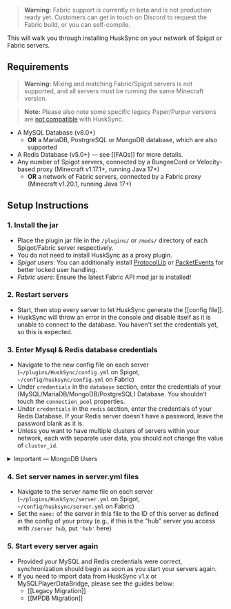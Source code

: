 > **Warning:** Fabric support is currently in beta and is not production ready yet. Customers can get in touch on Discord to request the Fabric build, or you can self-compile.

This will walk you through installing HuskSync on your network of Spigot or Fabric servers.

## Requirements
> **Warning:** Mixing and matching Fabric/Spigot servers is not supported, and all servers must be running the same Minecraft version.

> **Note:** Please also note some specific legacy Paper/Purpur versions are [not compatible](Unsupported-Versions) with HuskSync.

* A MySQL Database (v8.0+)
  * **OR** a MariaDB, PostrgreSQL or MongoDB database, which are also supported
* A Redis Database (v5.0+) &mdash; see [[FAQs]] for more details.
* Any number of Spigot servers, connected by a BungeeCord or Velocity-based proxy (Minecraft v1.17.1+, running Java 17+)
  * **OR** a network of Fabric servers, connected by a Fabric proxy (Minecraft v1.20.1, running Java 17+)

## Setup Instructions
### 1. Install the jar
- Place the plugin jar file in the `/plugins/` or `/mods/` directory of each Spigot/Fabric server respectively.
- You do not need to install HuskSync as a proxy plugin.
- _Spigot users_: You can additionally install [ProtocolLib](https://www.spigotmc.org/resources/protocollib.1997/) or [PacketEvents](https://www.spigotmc.org/resources/packetevents-api.80279/) for better locked user handling.
- _Fabric users_: Ensure the latest Fabric API mod jar is installed! 

### 2. Restart servers
- Start, then stop every server to let HuskSync generate the [[config file]].
- HuskSync will throw an error in the console and disable itself as it is unable to connect to the database. You haven't set the credentials yet, so this is expected.

### 3. Enter Mysql & Redis database credentials
- Navigate to the new config file on each server (`~/plugins/HuskSync/config.yml` on Spigot, `~/config/husksync/config.yml` on Fabric)
- Under `credentials` in the `database` section, enter the credentials of your (MySQL/MariaDB/MongoDB/PostgreSQL) Database. You shouldn't touch the `connection_pool` properties.
- Under `credentials` in the `redis` section, enter the credentials of your Redis Database. If your Redis server doesn't have a password, leave the password blank as it is.
- Unless you want to have multiple clusters of servers within your network, each with separate user data, you should not change the value of `cluster_id`.

<details>
<summary>Important &mdash; MongoDB Users</summary>

- Navigate to the HuskSync config file on each server (`~/plugins/HuskSync/config.yml`)
- Set `type` in the `database` section to `MONGO`
- Under `credentials` in the `database` section, enter the credentials of your MongoDB Database. You shouldn't touch the `connection_pool` properties.
<details>

<summary>Additional configuration for MongoDB Atlas users</summary>

- Navigate to the HuskSync config file on each server (`~/plugins/HuskSync/config.yml`)
- Set `using_atlas` in the `mongo_settings` section to `true`. 
- Remove `&authSource=HuskSync` from `parameters` in the `mongo_settings`. 

(The `port` setting in `credentials` is disregarded when using Atlas.)
</details>

</details>

### 4. Set server names in server.yml files
- Navigate to the server name file on each server (`~/plugins/HuskSync/server.yml` on Spigot, `~/config/husksync/server.yml` on Fabric)
- Set the `name:` of the server in this file to the ID of this server as defined in the config of your proxy (e.g., if this is the "hub" server you access with `/server hub`, put `'hub'` here)

### 5. Start every server again
- Provided your MySQL and Redis credentials were correct, synchronization should begin as soon as you start your servers again.
- If you need to import data from HuskSync v1.x or MySQLPlayerDataBridge, please see the guides below:
  - [[Legacy Migration]]
  - [[MPDB Migration]]